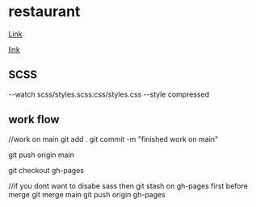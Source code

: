 # restaurant

[Link](https://josiesavill.github.io/restaurant/)



[link](https://josiesavill.github.io/restaurant/)


## SCSS 


--watch scss/styles.scss:css/styles.css --style compressed

## work flow

//work on main
git add .
git commit  -m "finished work on main"

git push origin main 

git checkout gh-pages

//if you dont want to disabe sass then git stash on gh-pages first before merge
git merge main
git push origin gh-pages


